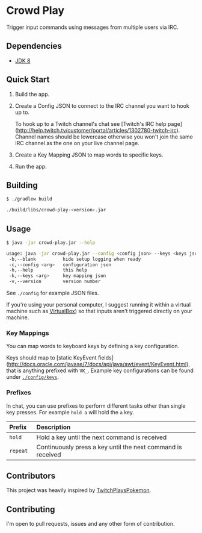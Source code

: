 # Crowd Play
Trigger input commands using messages from multiple users via IRC.

## Dependencies
* [JDK 8](http://www.oracle.com/technetwork/java/javase/downloads/index.html)

## Quick Start
1. Build the app.

2. Create a Config JSON to connect to the IRC channel you want to hook up to.

   To hook up to a Twitch channel's chat see [Twitch's IRC help page]
   (http://help.twitch.tv/customer/portal/articles/1302780-twitch-irc).
   Channel names should be lowercase otherwise you won't join the same IRC
   channel as the one on your live channel page.

3. Create a Key Mapping JSON to map words to specific keys.

4. Run the app.

## Building
```sh
$ ./gradlew build

./build/libs/crowd-play-<version>.jar
```

## Usage
```sh
$ java -jar crowd-play.jar --help

usage: java -jar crowd-play.jar --config <config json> --keys <keys json>
 -b,--blank          hide setup logging when ready
 -c,--config <arg>   configuration json
 -h,--help           this help
 -k,--keys <arg>     key mapping json
 -v,--version        version number
```

See `./config` for example JSON files.

If you're using your personal computer, I suggest running it within a virtual
machine such as [VirtualBox](https://www.virtualbox.org/)) so that inputs aren't
triggered directly on your machine.

### Key Mappings
You can map words to keyboard keys by defining a key configuration.

Keys should map to [static KeyEvent fields]
(http://docs.oracle.com/javase/7/docs/api/java/awt/event/KeyEvent.html), that is
anything prefixed with `VK_`. Example key configurations can be found under
[`./config/keys`](./config/keys).

### Prefixes
In chat, you can use prefixes to perform different tasks other than single key
presses. For example `hold a` will hold the `a` key.

| Prefix    | Description                                                 |
|:----------|:------------------------------------------------------------|
| `hold `   | Hold a key until the next command is received               |
| `repeat ` | Continuously press a key until the next command is received | 


## Contributors
This project was heavily inspired by [TwitchPlaysPokemon](http://www.twitch.tv/twitchplayspokemon).

## Contributing
I'm open to pull requests, issues and any other form of contribution.

